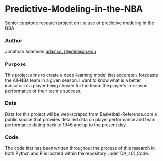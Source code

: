 # Predictive-Modeling-in-the-NBA
Senior capstone research project on the use of predictive modeling in the NBA


### Author
Jonathan Adamson
adamso_j1@denison.edu

### Purpose
This project aims to create a deep-learning model that accurately forecasts the All-NBA team in a given season. I want to know what is a better indicator of a player being chosen for the team: the player's in-season performance or their team's success. 

### Data
Data for this project will be web-scraped from Basketball-Reference.com a public source that provides detailed data on player performance and team performance dating back to 1946 and up to the present day. 

### Code
The code that has been written throughout the process of this research in both Python and R is located within the repository under DA_401_Code. 
